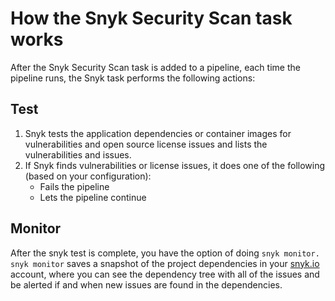 # How the Snyk Security Scan task works

After the Snyk Security Scan task is added to a pipeline, each time the pipeline runs, the Snyk task performs the following actions:

## **Test**

1. Snyk tests the application dependencies or container images for vulnerabilities and open source license issues and lists the vulnerabilities and issues.
2. If Snyk finds vulnerabilities or license issues, it does one of the following (based on your configuration):
   * Fails the pipeline
   * Lets the pipeline continue

## **Monitor**

After the snyk test is complete, you have the option of doing `snyk monitor.` `snyk monitor` saves a snapshot of the project dependencies in your [snyk.io](https://snyk.io) account, where you can see the dependency tree with all of the issues and be alerted if and when new issues are found in the dependencies.
